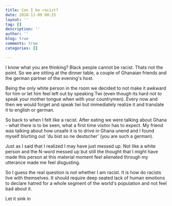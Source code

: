 ```yaml
---
title: Can I be racist?
date: 2018-11-09 00:25
layout: ''
tag: []
description: ''
author: ''
blog: true
comments: true
categories: []

---
```

I know what you are thinking? Black people cannot be racist. Thats not the point. So we are sitting at the dinner table, a couple of Ghanaian friends and the german partner of the evening's host.

Being the only white person in the room we decided to not make it awkward for him or let him feel left out by speaking Twi (even though its hard not to speak your mother tongue when with your countrymen). Every now and then we would forget and speak twi but immediately realize it and translate it to english or german.

So back to when I felt like a racist. After eating we were talking about Ghana - what there is to be seen, what a first time visitor has to expect. My friend was talking about how unsafe it is to drive in Ghana unend and I found myself blurting out 'du bist so ne deutscher' (you are such a german).

Just as I said that I realized I may have just messed up. Not like a white person and the N-word messed up but still the thought that I might have made this person at this material moment feel alienated through my utterance made me feel disgusting.

So I guess the real question is not whether I am racist. It is how do racists live with themselves. It should require deep seated lack of human emotions to declare hatred for a whole segment of the world's population and not feel bad about it.

Let it sink in